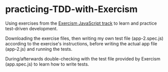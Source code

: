 # practicing-TDD-with-Exercism

Using exercises from the [Exercism JavaScript track](https://exercism.org/tracks/javascript) to learn and practice test-driven development.

Downloading the exercise files, then writing my own test file (app-2.spec.js) according to the exercise's instructions, before writing the actual app file (app-2.js) and running the tests.

During/afterwards double-checking with the test file provided by Exercism (app.spec.js) to learn how to write tests.
